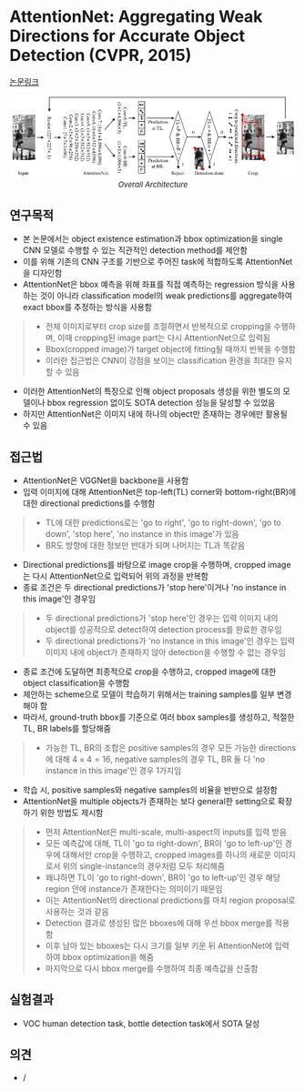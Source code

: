 # AttentionNet: Aggregating Weak Directions for Accurate Object Detection (CVPR, 2015)

[논문링크](https://www.cv-foundation.org/openaccess/content_iccv_2015/html/Yoo_AttentionNet_Aggregating_Weak_ICCV_2015_paper.html)

<p align="center">
    <img width="800" alt='fig1' src="./img/02_05_01.png?raw=true"></br>
    <em><font size=2>Overall Architecture</font></em>
</p>

## 연구목적
- 본 논문에서는 object existence estimation과 bbox optimization을 single CNN 모델로 수행할 수 있는 직관적인 detection method를 제안함
- 이를 위해 기존의 CNN 구조를 기반으로 주어진 task에 적합하도록 AttentionNet을 디자인함
- AttentionNet은 bbox 예측을 위해 좌표를 직접 예측하는 regression 방식을 사용하는 것이 아니라 classification model의 weak predictions를 aggregate하여 exact bbox를 추정하는 방식을 사용함
> - 전체 이미지로부터 crop size를 조절하면서 반복적으로 cropping을 수행하며, 이때 cropping된 image part는 다시 AttentionNet으로 입력됨
> - Bbox(cropped image)가 target object에 fitting될 때까지 반복을 수행함
> - 이러한 접근법은 CNN이 강점을 보이는 classification 환경을 최대한 유지할 수 있음
- 이러한 AttentionNet의 특징으로 인해 object proposals 생성을 위한 별도의 모델이나 bbox regression 없이도 SOTA detection 성능을 달성할 수 있었음
- 하지만 AttentionNet은 이미지 내에 하나의 object만 존재하는 경우에만 활용될 수 있음

## 접근법
- AttentionNet은 VGGNet을 backbone을 사용함
- 입력 이미지에 대해 AttentionNet은 top-left(TL) corner와 bottom-right(BR)에 대한 directional predictions를 수행함
> - TL에 대한 predictions로는 'go to right', 'go to right-down', 'go to down', 'stop here', 'no instance in this image'가 있음
> - BR도 방향에 대한 정보만 반대가 되며 나머지는 TL과 똑같음
- Directional predictions를 바탕으로 image crop을 수행하며, cropped image는 다시 AttentionNet으로 입력되어 위의 과정을 반복함
- 종료 조건은 두 directional predictions가 'stop here'이거나 'no instance in this image'인 경우임
> - 두 directional predictions가 'stop here'인 경우는 입력 이미지 내의 object를 성공적으로 detect하여 detection process를 완료한 경우임
> - 두 directional predictions가 'no instance in this image'인 경우는 입력 이미지 내에 object가 존재하지 않아 detection을 수행할 수 없는 경우임
- 종료 조건에 도달하면 최종적으로 crop을 수행하고, cropped image에 대한 object classification을 수행함
- 제안하는 scheme으로 모델이 학습하기 위해서는 training samples를 일부 변경해야 함
- 따라서, ground-truth bbox를 기준으로 여러 bbox samples를 생성하고, 적절한 TL, BR labels를 할당해줌
> - 가능한 TL, BR의 조합은 positive samples의 경우 모든 가능한 directions에 대해 $4\times4=16$, negative samples의 경우 TL, BR 둘 다 'no instance in this image'인 경우 1가지임
- 학습 시, positive samples와 negative samples의 비율을 반반으로 설정함
- AttentionNet을 multiple objects가 존재하는 보다 general한 setting으로 확장하기 위한 방법도 제시함
> - 먼저 AttentionNet은 multi-scale, multi-aspect의 inputs를 입력 받음
> - 모든 예측값에 대해, TL이 'go to right-down', BR이 'go to left-up'인 경우에 대해서만 crop을 수행하고, cropped images를 하나의 새로운 이미지로서 위의 single-instance의 경우처럼 모두 처리해줌
> - 왜냐하면  TL이 'go to right-down', BR이 'go to left-up'인 경우 해당 region 안에 instance가 존재한다는 의미이기 때문임
> - 이는 AttentionNet의 directional predictions를 마치 region proposal로 사용하는 것과 같음
> - Detection 결과로 생성된 많은 bboxes에 대해 우선 bbox merge를 적용함
> - 이후 남아 있는 bboxes는 다시 크기를 일부 키운 뒤 AttentionNet에 입력하여 bbox optimization을 해줌
> - 마지막으로 다시 bbox merge를 수행하여 최종 예측값을 산출함

## 실험결과
- VOC human detection task, bottle detection task에서 SOTA 달성

## 의견
- / 